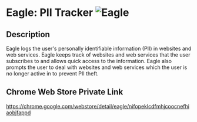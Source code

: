 # Eagle: PII Tracker  ![Eagle](image/icon-small-transparent.png)

## Description
Eagle logs the user's personally identifiable information (PII) in websites and web services. Eagle keeps track of websites and web services that the user subscribes to and allows quick access to the information. Eagle also prompts the user to deal with websites and web services which the user is no longer active in to prevent PII theft.

## Chrome Web Store Private Link
https://chrome.google.com/webstore/detail/eagle/nifopeklcdfmhjcoocnefhiaobjfappd
